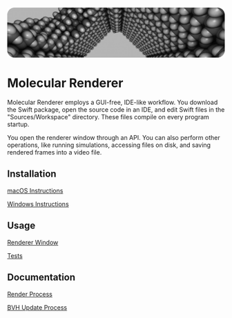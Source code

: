 ![Banner](./Documentation/Banner.png)

# Molecular Renderer

Molecular Renderer employs a GUI-free, IDE-like workflow. You download the Swift package, open the source code in an IDE, and edit Swift files in the "Sources/Workspace" directory. These files compile on every program startup.

You open the renderer window through an API. You can also perform other operations, like running simulations, accessing files on disk, and saving rendered frames into a video file.

## Installation

[macOS Instructions](./Documentation/macos-instructions.md)

[Windows Instructions](./Documentation/windows-instructions.md)

## Usage

[Renderer Window](./Documentation/renderer-window.md)

[Tests](./Documentation/Tests/README.md)

## Documentation

[Render Process](./Documentation/render-process.md)

[BVH Update Process](./Documentation/bvh-update-process.md)
